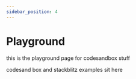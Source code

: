 ```yaml
---
sidebar_position: 4
---
```


# Playground

this is the playground page for codesandbox stuff

codesand box and stackblitz examples sit here
